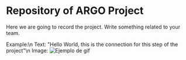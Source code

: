 # Repository of ARGO Project
Here we are going to record the project. Write something related to your team.

Example:\n
Text: "Hello World, this is the connection for this step of the project"\n
Image: ![Ejemplo de gif](https://github.com/AngMolGo/ARGO_repo/blob/main/etapa1/multimedia/conexion.png)
